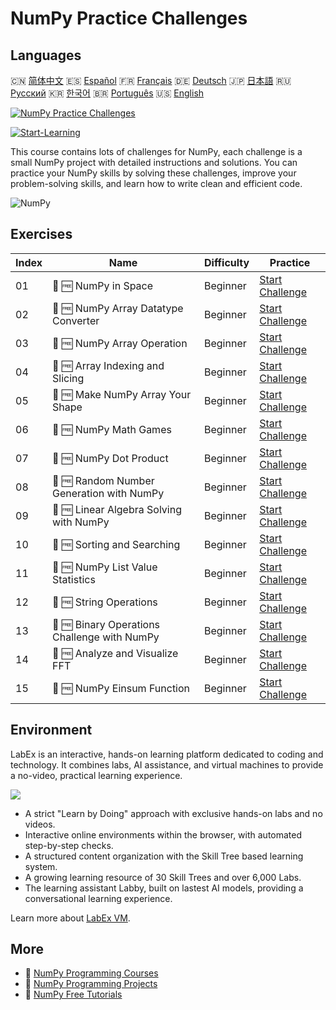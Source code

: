 # NumPy Practice Challenges

## Languages

🇨🇳 [简体中文](README_zh.md) 🇪🇸 [Español](README_es.md) 🇫🇷 [Français](README_fr.md) 🇩🇪 [Deutsch](README_de.md) 🇯🇵 [日本語](README_ja.md) 🇷🇺 [Русский](README_ru.md) 🇰🇷 [한국어](README_ko.md) 🇧🇷 [Português](README_pt.md) 🇺🇸 [English](README.md) 

[![NumPy Practice Challenges](https://cover-creator.labex.io/numpy-practice-challenges.png)](https://labex.io/courses/numpy-practice-challenges)

[![Start-Learning](https://img.shields.io/badge/Start-Learning-whitesmoke?style=for-the-badge)](https://labex.io/courses/numpy-practice-challenges)

This course contains lots of challenges for NumPy, each challenge is a small NumPy project with detailed instructions and solutions. You can practice your NumPy skills by solving these challenges, improve your problem-solving skills, and learn how to write clean and efficient code.

![NumPy](https://img.shields.io/badge/NumPy-whitesmoke?style=for-the-badge&logo=numpy)


## Exercises

|   Index | Name                                         | Difficulty   | Practice                                                                                                                |
|---------|----------------------------------------------|--------------|-------------------------------------------------------------------------------------------------------------------------|
|      01 | 🎯 🆓 NumPy in Space                         | Beginner     | <a target='_blank' href='https://labex.io/labs/numpy-numpy-in-space-33961'>Start Challenge</a>                          |
|      02 | 🎯 🆓 NumPy Array Datatype Converter         | Beginner     | <a target='_blank' href='https://labex.io/labs/numpy-numpy-array-datatype-converter-9187'>Start Challenge</a>           |
|      03 | 🎯 🆓 NumPy Array Operation                  | Beginner     | <a target='_blank' href='https://labex.io/labs/numpy-numpy-array-operation-8708'>Start Challenge</a>                    |
|      04 | 🎯 🆓 Array Indexing and Slicing             | Beginner     | <a target='_blank' href='https://labex.io/labs/numpy-array-indexing-and-slicing-38504'>Start Challenge</a>              |
|      05 | 🎯 🆓 Make NumPy Array Your Shape            | Beginner     | <a target='_blank' href='https://labex.io/labs/numpy-make-numpy-array-your-shape-8687'>Start Challenge</a>              |
|      06 | 🎯 🆓 NumPy Math Games                       | Beginner     | <a target='_blank' href='https://labex.io/labs/python-numpy-math-games-10'>Start Challenge</a>                          |
|      07 | 🎯 🆓 NumPy Dot Product                      | Beginner     | <a target='_blank' href='https://labex.io/labs/numpy-numpy-dot-product-8737'>Start Challenge</a>                        |
|      08 | 🎯 🆓 Random Number Generation with NumPy    | Beginner     | <a target='_blank' href='https://labex.io/labs/numpy-random-number-generation-with-numpy-34635'>Start Challenge</a>     |
|      09 | 🎯 🆓 Linear Algebra Solving with NumPy      | Beginner     | <a target='_blank' href='https://labex.io/labs/numpy-linear-algebra-solving-with-numpy-8000'>Start Challenge</a>        |
|      10 | 🎯 🆓 Sorting and Searching                  | Beginner     | <a target='_blank' href='https://labex.io/labs/numpy-sorting-and-searching-154566'>Start Challenge</a>                  |
|      11 | 🎯 🆓 NumPy List Value Statistics            | Beginner     | <a target='_blank' href='https://labex.io/labs/numpy-numpy-list-value-statistics-664'>Start Challenge</a>               |
|      12 | 🎯 🆓 String Operations                      | Beginner     | <a target='_blank' href='https://labex.io/labs/python-string-operations-148882'>Start Challenge</a>                     |
|      13 | 🎯 🆓 Binary Operations Challenge with NumPy | Beginner     | <a target='_blank' href='https://labex.io/labs/numpy-binary-operations-challenge-with-numpy-153823'>Start Challenge</a> |
|      14 | 🎯 🆓 Analyze and Visualize FFT              | Beginner     | <a target='_blank' href='https://labex.io/labs/numpy-analyze-and-visualize-fft-55715'>Start Challenge</a>               |
|      15 | 🎯 🆓 NumPy Einsum Function                  | Beginner     | <a target='_blank' href='https://labex.io/tutorials/numpy-numpy-einsum-function-8001'>Start Challenge</a>               |

## Environment

LabEx is an interactive, hands-on learning platform dedicated to coding and technology. It combines labs, AI assistance, and virtual machines to provide a no-video, practical learning experience.

![](https://tutorial-screenshot.getvm.io/images/vm-1725247253.png)

- A strict "Learn by Doing" approach with exclusive hands-on labs and no videos.
- Interactive online environments within the browser, with automated step-by-step checks.
- A structured content organization with the Skill Tree based learning system.
- A growing learning resource of 30 Skill Trees and over 6,000 Labs.
- The learning assistant Labby, built on lastest AI models, providing a conversational learning experience.

Learn more about [LabEx VM](https://support.labex.io/using-labex/virtual-machine).

## More

- 🔗 [NumPy Programming Courses](https://github.com/labex-labs/awesome-programming-courses)
- 🔗 [NumPy Programming Projects](https://github.com/labex-labs/awesome-programming-projects)
- 🔗 [NumPy Free Tutorials](https://github.com/labex-labs/numpy-free-tutorials)

